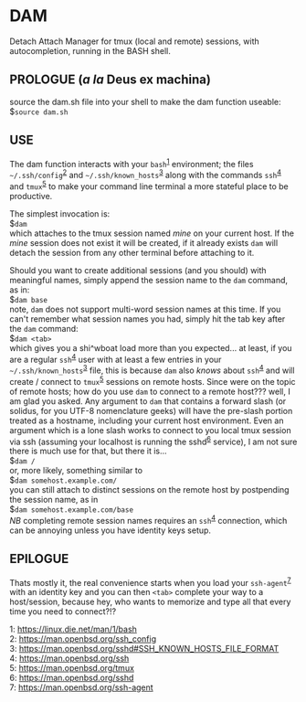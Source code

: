# DAM
Detach Attach Manager for tmux (local and remote) sessions, with autocompletion, running in the BASH shell.

## PROLOGUE (*a la* Deus ex machina)

source the dam.sh file into your shell to make the dam function useable:<br />
$`source dam.sh`

## USE
The dam function interacts with your `bash`<sup>[1](#bash)</sup> environment; the files `~/.ssh/config`<sup>[2](#ssh_config)</sup> and `~/.ssh/known_hosts`<sup>[3](#known_hosts)</sup> along with the commands `ssh`<sup>[4](#ssh)</sup> and `tmux`<sup>[5](#tmux)</sup> to make your command line terminal a more stateful place to be productive.

The simplest invocation is:<br />
$`dam`<br />
which attaches to the tmux session named *mine* on your current host. If the *mine* session does not exist it will be created, if it already exists `dam` will detach the session from any other terminal before attaching to it.

Should you want to create additional sessions (and you should) with meaningful names, simply append the session name to the `dam` command, as in:<br />
$`dam base`<br />
note, `dam` does not support multi-word session names at this time. If you can't remember what session names you had, simply hit the tab key after the `dam` command:<br />
$`dam <tab>`<br />
which gives you a shi^wboat load more than you expected... at least, if you are a regular `ssh`<sup>[4](#ssh)</sup> user with at least a few entries in your `~/.ssh/known_hosts`<sup>[3](#known_hosts)</sup> file, this is because `dam` also *knows* about `ssh`<sup>[4](#ssh)</sup> and will create / connect to `tmux`<sup>[5](#tmux)</sup> sessions on remote hosts. Since were on the topic of remote hosts; how do you use `dam` to connect to a remote host??? well, I am glad you asked. Any argument to `dam` that contains a forward slash (or solidus, for you UTF-8 nomenclature geeks) will have the pre-slash portion treated as a hostname, including your current host environment. Even an argument which is a lone slash works to connect to you local tmux session via ssh (assuming your localhost is running the sshd<sup>[6](#sshd)</sup> service), I am not sure there is much use for that, but there it is...<br />
$`dam /`<br />
or, more likely, something similar to<br />
$`dam somehost.example.com/`<br />
you can still attach to distinct sessions on the remote host by postpending the session name, as in<br />
$`dam somehost.example.com/base`<br />
*NB* completing remote session names requires an `ssh`<sup>[4](#ssh)</sup> connection, which can be annoying unless you have identity keys setup.

## EPILOGUE
Thats mostly it, the real convenience starts when you load your `ssh-agent`<sup>[7](#ssh-agent)</sup> with an identity key and you can then `<tab>` complete your way to a host/session, because hey, who wants to memorize and type all that every time you need to connect?!?

<a name="bash">1</a>: https://linux.die.net/man/1/bash<br />
<a name="ssh_config">2</a>: https://man.openbsd.org/ssh_config<br />
<a name="known_hosts">3</a>: https://man.openbsd.org/sshd#SSH_KNOWN_HOSTS_FILE_FORMAT<br />
<a name="ssh">4</a>: https://man.openbsd.org/ssh<br />
<a name="tmux">5</a>: https://man.openbsd.org/tmux<br />
<a name="sshd">6</a>: https://man.openbsd.org/sshd<br />
<a name="ssh-agent">7</a>: https://man.openbsd.org/ssh-agent<br />
